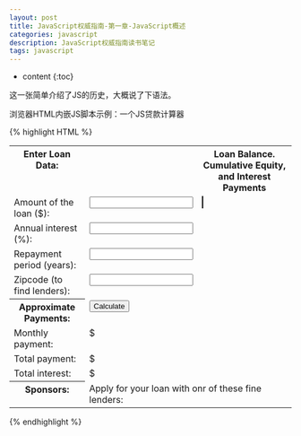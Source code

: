 ```yaml
---
layout: post
title: JavaScript权威指南-第一章-JavaScript概述
categories: javascript
description: JavaScript权威指南读书笔记
tags: javascript
---
```


* content
{:toc}

这一张简单介绍了JS的历史，大概说了下语法。

浏览器HTML内嵌JS脚本示例：一个JS贷款计算器

{% highlight HTML %}
<!DOCTYPE html>
<html>
<head>
<title>JavaScript Loan Calculator</title>
<style> /* 这是一个CSS样式表：定义了程序输出的样式 */
.output { font-weight: bold; } /*计算结果定义为粗体*/
#payment { text-decoration: underline; }/*定义 id="payment" 的元素样式*/
#graph { border: solid black 1px; }/*图标有一个1像素的边框*/
th, td { vertical-align: top; }/*表格单元格对齐方式是顶端对齐*/
</style>
</head>
<body>
  <!--
  这是一个HTML表格，其中包含<input>元素可以用来输入数据。
  程序将在<span>元素中显示计算结果，这些元素具有类似"interset"和"years"的id
  这些id将在表格下面的JavaScript代码中用到。我们注意到，有一些
  input元素定义了"onchange"或"onclick"的时间处理程序，以便用户在输入数据或者点击inputs时
  执行指定的JavaScript代码段。
-->
<table>

  <tr><th>Enter Loan Data:</th>
    <td></td>
  <th>Loan Balance. Cumulative Equity, and Interest Payments</th>
  </tr>

  <tr><td>Amount of the loan ($):</td>
    <td><input id="amount" onchange="calculate();"></td>
    <td rowspan=8><canvas id="graph" width="400" height="250"></canvas>
  </td></tr>

  <tr>
    <td>
    Annual interest (%):
    </td>
    <td>
    <input id="apr" onchange="calculate();">
    </td>
  </tr>

  <tr>
    <td>
      Repayment period (years):
    </td>
    <td>
      <input id="years" onchange="calculate();">
    </td>
  </tr>

  <tr>
    <td>
      Zipcode (to find lenders):
    </td>
    <td>
      <input id="zipcode" onchange="calculate();">
    </td>
  </tr>

  <tr>
    <th>
      Approximate Payments:
    </th>
    <td>
      <button onclick="calculate();">Calculate</button>
    </td>
  </tr>

  <tr>
    <td>
      Monthly payment:
    </td>
    <td>
      $<span class="output" id="payment"></span>
    </td>
  </tr>

  <tr>
    <td>
      Total payment:
    </td>
    <td>
      $<span class="output" id="total"></span>
    </td>
  </tr>

  <tr>
    <td>
      Total interest:
    </td>
    <td>
      $<span class="output" id="totalinterest"></span>
    </td>
  </tr>

  <tr>
    <th>
      Sponsors:
    </th>
    <td colspan=2>
      Apply for your loan with onr of these fine lenders:
      <div id="lenders">
      </div>
    </td>
  </tr>
</table>

<!--  随后是JavaScript代码，这些代码内嵌在了一个<script>标签里  -->
<!--  通常情况下，这写脚本代码应当放在<head>标签中  -->
<!--  将JavaScript代码放在HTML代码之后仅仅是为了便于理解  -->
<script>
"use strict"; //如果浏览器支持的话，则开启ECMAScript 5的严格模式

/*
这里的脚本定义了calculate()函数，在HTML代码中绑定事件处理程序时会调用它
这个函数从input元素中读取数据，计算贷款佩服信息，并将结果显示在span元素中
同样，这里还保存了用户数据，展示了放贷人链接并绘制出了图表
*/
function calculate(){
  //查找文档中用于输入输出的元素
  var amount = document.getElementById("amount");
  var apr = document.getElementById("apr");
  var years = document.getElementById("years");
  var zipcode = document.getElementById("zipcode");
  var payment = document.getElementById("payment");
  var total = document.getElementById("total");
  var totalinterest = document.getElementById("totalinterest");

  // 假设所有输入都是合法的，将从input元素中获取输入数据
  // 将百分比格式转换为小数格式，并从年利率转换为月利率
  // 将年度赔付转换为月度赔付
  var principal = parseFloat(amount.value);
  var interest = parseFloat(apr.value);
  var payments = parseFloat(years.value);

  // 现在计算月度赔付的数据
  var x = Math.pow(1 + interest, payments); // Math.pow()进行幂次运算
  var monthly = (principal * x * interest) / (x - 1);

  // 如果结果没有超过JS能表示的数字范围，且用户的输入也正确
  // 这里所展示的结果就是合法的
  if (isFinite(monthly)) {
    // 将数据填充至输出字段位置，四舍五入到小数点后两位数字
    payment.innerHTML = monthly.toFixed(2);
    total.innerHTML = (monthly * payments).toFixed(2);
    totalinterest.innerHTML = ((monthly * payments) - principal).toFixed(2);

    // 将用户的输入数据保存下来，这样在下次访问时也能读取数据
    save(amount.value, apr.value, years.value, zipcode.value);

    // 找到并展示放贷人，但忽略网络错误
    try {
      // 捕获这段代码抛出的所有异常
      getLenders(amount.value, apr.value, years.value, zipcode.value);
    } catch (e) {
      // 忽略这些异常
    } finally {

    }

    // 最后，用图标展示带宽余额，利息和资产利息
    chart(principal, interest, monthly, payments);

  } else {
    // 计算结果不是数字或者是无穷大，意味着输入数据是不完整的
    // 清空之前输出的数据
    payment.innerHTML = "";
    total.innerHTML ="";
    totalinterest.innerHTML = "";
    chart();
  }
}

// 将用户的输入保存至localStorage对象的属性中
// 这些属性咋再次访问时还会继续保持在原位置
// 如果你在浏览器中按照file://URL的方式直接打开本地文件
// 则无法在某些浏览器中使用存储功能，比如Firefox
// 而通过HTTP打开文件是可行的
function save(amount, apr, years, zipcode){
    if (window.localStorage) { // 只有在浏览器支持的时候才运行这里的代码
      localStorage.loan_amount = amount;
      localStorage.loan_apr = apr;
      localStorage.loan_years = years;
      localStorage.loan_zipcode = zipcode;

    }
}

// 在文档首次加载时，将会尝试还原输入字段
window.onload = function() {
  // 如果浏览器支持本地存储并且上次保存的值是存在的
  if (window.localStorage && localStorage.loan_amount) {
    document.getElementById("amount").value = localStorage.loan_amount;
    document.getElementById("apr").value = localStorage.loan_apr;
    document.getElementById("years").value = localStorage.loan_years;
    document.getElementById("zipcode").value = localStorage.loan_zipcode;
  }
};

// 将用户的输入发送至服务器端脚本（理论上）
// 将返回一个本地放贷人的链接列表，在这个例子中并没有实现这种查找放贷人的服务
// 但如果该服务存在，该函数会使用它
function getLenders(amount, apr, years, zipcode) {
  // 如果浏览器不支持XMLHttpRequest对象，则退出
  if (!window.XMLHttpRequest) {
    return;
  }

  // 找到要显示放贷人列表元素
  var ad = document.getElementById("lenders");
  if (!ad) {
    return;
  }

  // 将用户的输入数据进行URL编码，并作为查询参数附加在URL里
  var url = "getLenders.php" + // 处理数据的URL地址
    "?amt=" + encodeURIComponent(amount) + // 使用查询传中的数据
    "&apr=" + encodeURIComponent(apr) +
    "&yrs=" + encodeURIComponent(years) +
    "&zip=" + encodeURIComponent(zipcode);

  // 通过XMLHttpRequest对象来提取返回数据
  var req = new XMLHttpRequest(); // 发起一个新的请求
  req.open("GET", url); // 通过URl发起一个HTTP GET请求
  req.send(null); // 不带任何正文发送这个请求

  // 在返回数据之前，注册了一个事件处理函数，这个处理函数
  // 将会在服务器的相应返回客户端的时候调用
  // 这种异步编程模型在客户端JavaScript中是非常常见的
  req.onreadystatechange = function() {
    if (req.readyState == 4 && req.status == 200) {
      // 如果代码运行到这里，说明我们得到了一个合法且完整的HTTP响应
      var response = req.responseText; // HTTP响应是以字符串形式呈现的
      var lenders = JSON.parse(response); // 将其解析为JS数组

      // 将数组中的放贷人对象转换为HTML字符串形式
      var list = "";
      for (var i = 0; i < lenders.length; i++) {
        list += "<li><a href='" + lenders[i].url + "'>" + lenders[i].name + "</a>";
      }

      // 将数据在HTML元素中呈现出来
      ad.innerHTML = "<ul>" + list + "</ul>";
    }
  }
}

// 在HTML<canvas>元素中用图表展示阅读贷款余额、利息和资产收益
// 如果不传入参数的话，则清空之前的图表数据
function chart(principal, interest, monthly, payments) {
  var graph = document.getElementById("graph"); // 得到canvas标签
  graph.width = graph.width; // 一种巧妙的手法清楚并重置画布

  // 如果不传入参数，或者浏览器不支持画布，则直接返回
  if (arguments.length == 0 || !graph.getContext) {
    return;
  }

  // 获得画布元素的“context”对象，这个对象定义了一组绘画API
  var g = graph.getContext("2d"); // 所有的绘画操作都将基于这个对象
  var width = graph.width;
  height = graph.height; // 获得画布大小

  // 这里的函数作用是将付款数字和美元数据转换为像素
  function paymentToX(n) {
    return n * width / payments;
  }
  function amountToY(a) {
    return height - (a * height / (monthly * payments * 1.05));
  }

  // 付款数据是一条从(0, 0)到(payments, monthly*payments)的直线
  g.moveTo(paymentToX(0), amountToY(0)); // 从左下方开始
  g.lineTo(paymentToX(payments)); // 绘至右上方
  amountToY(monthly * payments);
  g.lineTo(paymentToX(payments), amountToY(0)); // 再至右下方
  g.closePath(); // 将结尾连接至开头
  g.fillStyle = "#f88"; // 亮红色
  g.fill(); // 填充矩形
  g.font = "bold 12px sans-serif"; // 定义一种字体
  g.fillText("Total Interest Payments", 20, 20); // 将文字会知道图例中

  // 很多资产数据并不是现行的，很难讲器反映至图表中
  var equity = 0;
  g.beginPath(); // 开始绘制新图形
  g.moveTo(paymentToX(0), amountToY(0)); // 从左下方开始
  for (var p = 1; p <= payments; p++){
    // 计算出每一笔赔付的利息
    var thisMonthsInterest = (principal - equity) * interest;
    equity += (monthly - thisMonthsInterest); // 得到资产额
    g.lineTo(paymentToX(p), amountToY(equity)); // 将数据绘制到画布上
  }
  g.lineTo(paymentToX(payments), amountToY(0)); // 将数据线绘制到X轴
  g.closePath(); // 将线条结尾连接至线条开头
  g.fillStyle = "green"; // 使用绿色绘制图形
  g.fill(); // 曲线之下的部分均填充
  g.fillText("Total Equity", 20, 15); // 文本颜色设置为绿色

  // 再次循环，月数据显示为黑色粗线条
  var bal = principal;
  g.beginPath();
  g.moveTo(paymentToX(0), amountToY(bal));
  for (var p = 1; p <= payments; p++) {
    var thisMonthsInterest = bal * interest;
    bal -= (monthly - thisMonthsInterest); // 得到资产额
    g.lineTo(paymentToX(p), amountToY(bal)); // 将直线连接至某点
  }
  g.lineWidth = 3; // 将直线宽度加粗
  g.stroke(); // 绘制余额的曲线
  g.fillStyle = "black"; // 使用黑色字体
  g.fillText("Loan Balance", 20, 50); // 图例文字

  // 将年度数据在X轴做标记
  g.textAlign = "center"; // 文字居中对齐
  var y = amountToY(0); // Y坐标设定为0
  for (var year = 1; year * 12 <= payments; year++) { // 遍历每年
    var x = paymentToX(year * 12); // 计算标记位置
    g.fillRect(x - 0.5, y - 3, 1, 3); // 开始绘制标记
    if (year ==1 ) {
      g.fillText("Year", x, y - 5); // 在坐标轴做标记
    }
    if (year % 5 == 0 && year * 12 !== payments) { // 每五年的数据
      g.fillText(String(year), x, y - 5);
    }
  }

  // 将赔付数额标记在右边界
  g.textAlign = "right"; // 文字右对齐
  g.textBaseline = "middle"; // 文字垂直居中
  var ticks = [monthly * payments, principal]; // 这两个点有用
  var rightEdge = paymentToX(payments); // 设定X坐标
  for (var i = 0; i < ticks.length; i++) { // 对每两个点做循环
    var y = amountToY(ticks[i]); // 计算每个标记的Y坐标
    g.fillRect(rightEdge - 3, y - 0.5, 3, 1); // 绘制标记
    g.fillText(String(ticks[i].toFixed(0)), rightEdge - 5, y); // 绘制文本
  }
}
</script>
</body>
</html>
{% endhighlight %}

